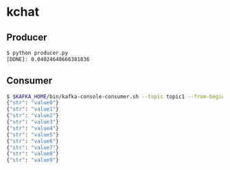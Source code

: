 # kchat

## Producer
```bash
$ python producer.py
[DONE]: 0.04024648666381836
```
## Consumer
```bash
$ $KAFKA_HOME/bin/kafka-console-consumer.sh --topic topic1 --from-beginning --bootstrap-s
{"str": "value0"}
{"str": "value1"}
{"str": "value2"}
{"str": "value3"}
{"str": "value4"}
{"str": "value5"}
{"str": "value6"}
{"str": "value7"}
{"str": "value8"}
{"str": "value9"}
```
